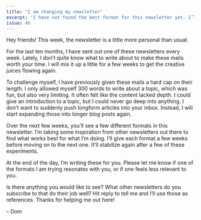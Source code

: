 ```yaml
---
title: "I am changing my newsletter"
excerpt: "I have not found the best format for this newsletter yet. I’ll try a few different ones to see what works best for my readers."
issue: 46
---
```

Hey friends! This week, the newsletter is a little more personal than usual.

For the last ten months, I have sent out one of these newsletters every week. Lately, I don’t quite know what to write about to make these mails worth your time. I will mix it up a little for a few weeks to get the creative juices flowing again.

To challenge myself, I have previously given these mails a hard cap on their length. I only allowed myself 300 words to write about a topic, which was fun, but also very limiting. It often felt like the content lacked depth. I could give an introduction to a topic, but I could never go deep into anything. I don’t want to suddenly push longform articles into your inbox. Instead, I will start expanding those into longer blog posts again.

Over the next few weeks, you’ll see a few different formats in this newsletter. I’m taking some inspiration from other newsletters out there to find what works best for what I’m doing. I’ll give each format a few weeks before moving on to the next one. It’ll stabilize again after a few of these experiments.

At the end of the day, I’m writing these for you. Please let me know if one of the formats I am trying resonates with you, or if one feels less relevant to you.

Is there anything you would like to see? What other newsletters do you subscribe to that do their job well? Hit reply to tell me and I’ll use those as references. Thanks for helping me out here!

– Dom
